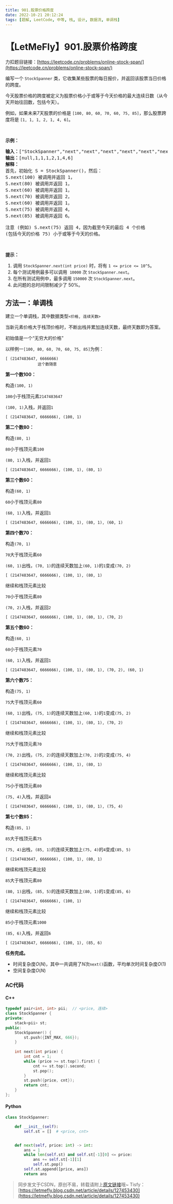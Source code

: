 ```yaml
---
title: 901.股票价格跨度
date: 2022-10-21 20:12:24
tags: [题解, LeetCode, 中等, 栈, 设计, 数据流, 单调栈]
---
```


# 【LetMeFly】901.股票价格跨度

力扣题目链接：[https://leetcode.cn/problems/online-stock-span/](https://leetcode.cn/problems/online-stock-span/)

<p>编写一个 <code>StockSpanner</code> 类，它收集某些股票的每日报价，并返回该股票当日价格的跨度。</p>

<p>今天股票价格的跨度被定义为股票价格小于或等于今天价格的最大连续日数（从今天开始往回数，包括今天）。</p>

<p>例如，如果未来7天股票的价格是 <code>[100, 80, 60, 70, 60, 75, 85]</code>，那么股票跨度将是 <code>[1, 1, 1, 2, 1, 4, 6]</code>。</p>

<p>&nbsp;</p>

<p><strong>示例：</strong></p>

<pre><strong>输入：</strong>[&quot;StockSpanner&quot;,&quot;next&quot;,&quot;next&quot;,&quot;next&quot;,&quot;next&quot;,&quot;next&quot;,&quot;next&quot;,&quot;next&quot;], [[],[100],[80],[60],[70],[60],[75],[85]]
<strong>输出：</strong>[null,1,1,1,2,1,4,6]
<strong>解释：</strong>
首先，初始化 S = StockSpanner()，然后：
S.next(100) 被调用并返回 1，
S.next(80) 被调用并返回 1，
S.next(60) 被调用并返回 1，
S.next(70) 被调用并返回 2，
S.next(60) 被调用并返回 1，
S.next(75) 被调用并返回 4，
S.next(85) 被调用并返回 6。

注意 (例如) S.next(75) 返回 4，因为截至今天的最后 4 个价格
(包括今天的价格 75) 小于或等于今天的价格。
</pre>

<p>&nbsp;</p>

<p><strong>提示：</strong></p>

<ol>
	<li>调用&nbsp;<code>StockSpanner.next(int price)</code>&nbsp;时，将有&nbsp;<code>1 &lt;= price &lt;= 10^5</code>。</li>
	<li>每个测试用例最多可以调用&nbsp; <code>10000</code> 次 <code>StockSpanner.next</code>。</li>
	<li>在所有测试用例中，最多调用&nbsp;<code>150000</code>&nbsp;次&nbsp;<code>StockSpanner.next</code>。</li>
	<li>此问题的总时间限制减少了 50%。</li>
</ol>


    
## 方法一：单调栈

建立一个单调栈，其中数据类型```<价格, 连续天数>```

当新元素价格大于栈顶价格时，不断出栈并累加连续天数，最终天数即为答案。

初始值是一个“无穷大的价格”

以样例一```[100, 80, 60, 70, 60, 75, 85]```为例：

```
[ (2147483647, 6666666)
              这个数随意
```

**第一个数100：**

构造```(100, 1)```

```100```小于栈顶元素```2147483647```

```(100, 1)```入栈，并返回```1```

```
[ (2147483647, 6666666), (100, 1)
```

**第二个数80：**

构造```(80, 1)```

```80```小于栈顶元素```100```

```(80, 1)```入栈，并返回```1```

```
[ (2147483647, 6666666), (100, 1), (80, 1)
```


**第三个数60：**

构造```(60, 1)```

```60```小于栈顶元素```80```

```(60, 1)```入栈，并返回```1```

```
[ (2147483647, 6666666), (100, 1), (80, 1), (60, 1)
```

**第四个数70：**

构造```(70, 1)```

```70```大于栈顶元素```60```

```(60, 1)```出栈，```(70, 1)```的连续天数加上```(60, 1)```的```1```变成```(70, 2)```

```
[ (2147483647, 6666666), (100, 1), (80, 1)
```

继续和栈顶元素比较

```70```小于栈顶元素```80```

```(70, 2)```入栈，并返回```2```

```
[ (2147483647, 6666666), (100, 1), (80, 1), (70, 2)
```

**第五个数60：**

构造```(60, 1)```

```60```小于栈顶元素```70```

```(60, 1)```入栈，并返回```1```

```
[ (2147483647, 6666666), (100, 1), (80, 1), (70, 2), (60, 1)
```

**第六个数75：**

构造```(75, 1)```

```75```大于栈顶元素```60```

```(60, 1)```出栈，```(75, 1)```的连续天数加上```(60, 1)```的```1```变成```(75, 2)```

```
[ (2147483647, 6666666), (100, 1), (80, 1), (70, 2)
```

继续和栈顶元素比较

```75```大于栈顶元素```70```

```(70, 2)```出栈，```(75, 2)```的连续天数加上```(70, 2)```的```2```变成```(75, 4)```

```
[ (2147483647, 6666666), (100, 1), (80, 1)
```

继续和栈顶元素比较

```75```小于栈顶元素```80```

```(75, 4)```入栈，并返回```4```

```
[ (2147483647, 6666666), (100, 1), (80, 1), (75, 4)
```

**第七个数85：**

构造```(85, 1)```

```85```大于栈顶元素```75```

```(75, 4)```出栈，```(85, 1)```的连续天数加上```(75, 4)```的```4```变成```(85, 5)```

```
[ (2147483647, 6666666), (100, 1), (80, 1)
```

继续和栈顶元素比较

```85```大于栈顶元素```80```

```(80, 1)```出栈，```(85, 5)```的连续天数加上```(80, 1)```的```1```变成```(85, 6)```

```
[ (2147483647, 6666666), (100, 1)
```

继续和栈顶元素比较

```85```小于栈顶元素```1000```

```(85, 6)```入栈，并返回```6```

```
[ (2147483647, 6666666), (100, 1), (85, 6)
```

**任务完成。**

+ 时间复杂度$O(N)$，其中一共调用了$N$次```next()```函数，平均单次时间复杂度$O(1)$
+ 空间复杂度$O(N)$

### AC代码

#### C++

```cpp
typedef pair<int, int> pii;  // <price, 连续>
class StockSpanner {
private:
    stack<pii> st;
public:
    StockSpanner() {
        st.push({INT_MAX, 666});
    }
    
    int next(int price) {
        int cnt = 1;
        while (price >= st.top().first) {
            cnt += st.top().second;
            st.pop();
        }
        st.push({price, cnt});
        return cnt;
    }
};
```

#### Python

```python
class StockSpanner:

    def __init__(self):
        self.st = []  # <price, cnt>


    def next(self, price: int) -> int:
        ans = 1
        while len(self.st) and self.st[-1][0] <= price:
            ans += self.st[-1][1]
            self.st.pop()
        self.st.append([price, ans])
        return ans
```

> 同步发文于CSDN，原创不易，转载请附上[原文链接](https://blog.letmefly.xyz/2022/10/21/LeetCode%200901.%E8%82%A1%E7%A5%A8%E4%BB%B7%E6%A0%BC%E8%B7%A8%E5%BA%A6/)哦~
> Tisfy：[https://letmefly.blog.csdn.net/article/details/127453430](https://letmefly.blog.csdn.net/article/details/127453430)
